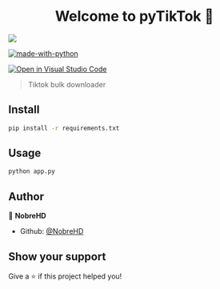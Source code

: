 <h1 align="center">Welcome to pyTikTok 👋</h1>

![](https://tokei.rs/b1/github/NobreHD/pyTikTok)

[![made-with-python](https://img.shields.io/badge/Made%20with-Python-1f425f.svg)](https://www.python.org/)

[![Open in Visual Studio Code](https://open.vscode.dev/badges/open-in-vscode.svg)](https://open.vscode.dev/NobreHD/pyTikTok)


> Tiktok bulk downloader

## Install

```sh
pip install -r requirements.txt
```

## Usage

```sh
python app.py
```

## Author

👤 **NobreHD**

* Github: [@NobreHD](https://github.com/NobreHD)

## Show your support

Give a ⭐️ if this project helped you!